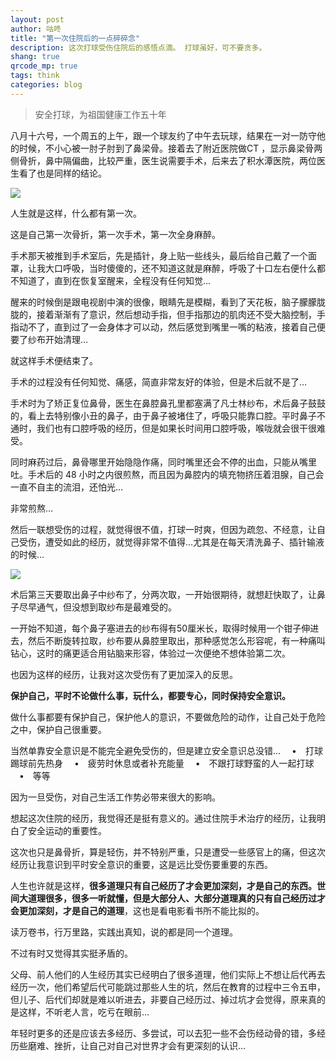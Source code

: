 ```yaml
---
layout: post
author: 咕咚
title: "第一次住院后的一点碎碎念"
description: 这次打球受伤住院后的感悟点滴。 打球虽好，可不要贪多。
shang: true
qrcode_mp: true
tags: think 
categories: blog 
---
```


> 安全打球，为祖国健康工作五十年

八月十六号，一个周五的上午，跟一个球友约了中午去玩球，结果在一对一防守他的时候，不小心被一肘子肘到了鼻梁骨。接着去了附近医院做CT ，显示鼻梁骨两侧骨折，鼻中隔偏曲，比较严重，医生说需要手术，后来去了积水潭医院，两位医生看了也是同样的结论。

![](https://i.loli.net/2019/08/28/z2k6ygdTMYWtclA.jpg)

人生就是这样，什么都有第一次。

这是自己第一次骨折，第一次手术，第一次全身麻醉。

手术那天被推到手术室后，先是插针，身上贴一些线头，最后给自己戴了一个面罩，让我大口呼吸，当时傻傻的，还不知道这就是麻醉，呼吸了十口左右便什么都不知道了，直到在恢复室醒来，全程没有任何知觉…

醒来的时候倒是跟电视剧中演的很像，眼睛先是模糊，看到了天花板，脑子朦朦胧胧的，接着渐渐有了意识，然后想动手指，但手指那边的肌肉还不受大脑控制，手指动不了，直到过了一会身体才可以动，然后感觉到嘴里一嘴的粘液，接着自己便要了纱布开始清理…

就这样手术便结束了。

手术的过程没有任何知觉、痛感，简直非常友好的体验，但是术后就不是了…

手术时为了矫正复位鼻骨，医生在鼻腔鼻孔里都塞满了凡士林纱布，术后鼻子鼓鼓的，看上去特别像小丑的鼻子，由于鼻子被堵住了，呼吸只能靠口腔。平时鼻子不通时，我们也有口腔呼吸的经历，但是如果长时间用口腔呼吸，喉咙就会很干很难受。

同时麻药过后，鼻骨哪里开始隐隐作痛，同时嘴里还会不停的出血，只能从嘴里吐。手术后的 48 小时之内很煎熬，而且因为鼻腔内的填充物挤压着泪腺，自己会一直不自主的流泪，还怕光…

非常煎熬…

然后一联想受伤的过程，就觉得很不值，打球一时爽，但因为疏忽、不经意，让自己受伤，遭受如此的经历，就觉得非常不值得…尤其是在每天清洗鼻子、插针输液的时候…

![](https://i.loli.net/2019/08/28/gXxfqjNJG8oPpOu.jpg)

术后第三天要取出鼻子中纱布了，分两次取，一开始很期待，就想赶快取了，让鼻子尽早通气，但没想到取纱布是最难受的。

一开始不知道，每个鼻子塞进去的纱布得有50厘米长，取得时候用一个钳子伸进去，然后不断旋转拉取，纱布要从鼻腔里取出，那种感觉怎么形容呢，有一种痛叫钻心，这时的痛更适合用钻脑来形容，体验过一次便绝不想体验第二次。

也因为这样的经历，让我对这次受伤有了更加深入的反思。

**保护自己，平时不论做什么事，玩什么，都要专心，同时保持安全意识。**


做什么事都要有保护自己，保护他人的意识，不要做危险的动作，让自己处于危险之中，保护自己很重要。

当然单靠安全意识是不能完全避免受伤的，但是建立安全意识总没错…
　•　打球踢球前先热身
　•　疲劳时休息或者补充能量
　•　不跟打球野蛮的人一起打球
　•　等等

因为一旦受伤，对自己生活工作势必带来很大的影响。

想起这次住院的经历，我觉得还是挺有意义的。通过住院手术治疗的经历，让我明白了安全运动的重要性。

这次也只是鼻骨折，算是轻伤，并不特别严重，只是遭受一些感官上的痛，但这次经历让我意识到平时安全意识的重要，这是远比受伤要重要的东西。

人生也许就是这样，**很多道理只有自己经历了才会更加深刻，才是自己的东西。世间大道理很多，很多一听就懂，但是大部分人、大部分道理真的只有自己经历过才会更加深刻，才是自己的道理**，这也是看电影看书所不能比拟的。

读万卷书，行万里路，实践出真知，说的都是同一个道理。

不过有时又觉得其实挺矛盾的。

父母、前人他们的人生经历其实已经明白了很多道理，他们实际上不想让后代再去经历一次，他们希望后代可能跳过那些人生的坑，然后在教育的过程中三令五申，但儿子、后代们却就是难以听进去，非要自己经历过、掉过坑才会觉得，原来真的是这样，不听老人言，吃亏在眼前…

年轻时更多的还是应该去多经历、多尝试，可以去犯一些不会伤经动骨的错，多经历些磨难、挫折，让自己对自己对世界才会有更深刻的认识…
